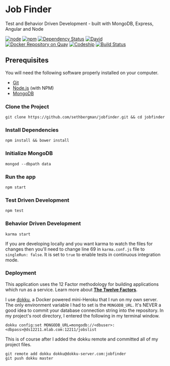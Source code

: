 # Job Finder
Test and Behavior Driven Development - built with MongoDB, Express, Angular and Node

[![node](https://img.shields.io/node/v/gh-badges.svg?maxAge=2592000)](https://github.com/sethbergman/jobfinder)
[![npm](https://img.shields.io/npm/v/npm.svg?maxAge=2592000)](https://github.com/sethbergman/jobfinder)
[![Dependency Status](https://david-dm.org/sethbergman/jobfinder.svg?style=flat)](https://david-dm.org/sethbergman/jobfinder)
[![David](https://img.shields.io/david/dev/strongloop/express.svg?maxAge=2592000)](https://github.com/sethbergman/jobfinder)
[![Docker Repository on Quay](https://quay.io/repository/sethbergman/jobfinder/status "Docker Repository on Quay")](https://quay.io/repository/sethbergman/jobfinder)
[![Codeship](https://img.shields.io/codeship/d6c1ddd0-16a3-0132-5f85-2e35c05e22b1.svg?maxAge=2592000)](https://github.com/sethbergman/jobfinder)
[![Build Status](https://drone.io/github.com/sethbergman/jobfinder/status.png)](https://drone.io/github.com/sethbergman/jobfinder/latest)


## Prerequisites

You will need the following software properly installed on your computer.

* [Git](http://git-scm.com/)
* [Node.js](http://nodejs.org/) (with NPM)
* [MongoDB](https://www.mongodb.org/)

### Clone the Project
```
git clone https://github.com/sethbergman/jobfinder.git && cd jobfinder
```

### Install Dependencies
```
npm install && bower install
```

### Initialize MongoDB
```
mongod --dbpath data
```

### Run the app
```
npm start
```

### Test Driven Development
```
npm test
```

### Behavior Driven Development
```
karma start
```
If you are developing locally and you want karma to watch the files for changes then you'll need to change line 69 in `karma.conf.js` file to `singleRun: false`. It is set to `true` to enable tests in continuous integration mode.

### Deployment

This application uses the 12 Factor methodology for building applications which run as a service. Learn more about __<a href="http://12factor.stackriot.com" target="_blank">The Twelve Factors</a>__.

I use <a href="http://dokku.viewdocs.io/dokku/" target="_blank">dokku</a>, a Docker powered mini-Heroku that I run on my own server. The only environment variable I had to set is the `MONGODB_URL`. It's NEVER a good idea to commit your database connection string into the repository. In my project's root directory, I entered the following in my terminal window.

```
dokku config:set MONGODB_URL=mongodb://<dbuser>:<dbpass>@ds12211.mlab.com:12211/jobslist
```

This is of course after I added the dokku remote and committed all of my project files.

```
git remote add dokku dokku@dokku-server.com:jobfinder
git push dokku master
```
